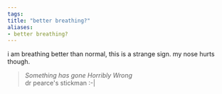```yaml
---
tags: 
title: "better breathing?"
aliases:
- better breathing?
---
```


i am breathing better than normal, this is a strange sign. my nose hurts though.

> *Something has gone Horribly Wrong*  
> dr pearce's stickman :-|